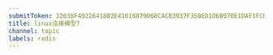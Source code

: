```yaml
---
submitToken: 32638F4922641802E41618879068CACB3937F350ED1D6B970E1DAF1FCD40AE73
title: linux连接模型?
channel: topic
labels: redis
---
```



